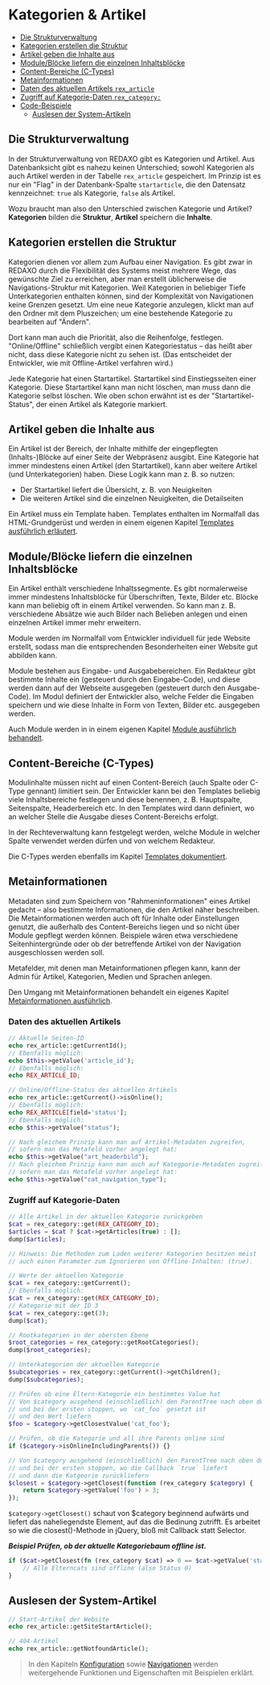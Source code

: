 # Kategorien & Artikel

* [Die Strukturverwaltung](#strukturverwaltung)
* [Kategorien erstellen die Struktur](#kategorien)
* [Artikel geben die Inhalte aus](#artikel)
* [Module/Blöcke liefern die einzelnen Inhaltsblöcke](#module)
* [Content-Bereiche (C-Types)](#ctypes)
* [Metainformationen](#metainfos)
* [Daten des aktuellen Artikels `rex_article`](#aktueller-artikel)
* [Zugriff auf Kategorie-Daten `rex_category:`](#kategorie-daten)
* [Code-Beispiele](#code-beispiele)
  + [Auslesen der System-Artikeln](#system-artikel)


<a name="strukturverwaltung"></a>

## Die Strukturverwaltung

In der Strukturverwaltung von REDAXO gibt es Kategorien und Artikel. Aus Datenbanksicht gibt es nahezu keinen Unterschied; sowohl Kategorien als auch Artikel werden in der Tabelle `rex_article` gespeichert. Im Prinzip ist es nur ein "Flag" in der Datenbank-Spalte `startarticle`, die den Datensatz kennzeichnet: `true` als Kategorie, `false` als Artikel.

Wozu braucht man also den Unterschied zwischen Kategorie und Artikel? **Kategorien** bilden die **Struktur**, **Artikel** speichern die **Inhalte**.

<a name="kategorien"></a>

## Kategorien erstellen die Struktur

Kategorien dienen vor allem zum Aufbau einer Navigation. Es gibt zwar in REDAXO durch die Flexibilität des Systems meist mehrere Wege, das gewünschte Ziel zu erreichen, aber man erstellt üblicherweise die Navigations-Struktur mit Kategorien. Weil Kategorien in beliebiger Tiefe Unterkategorien enthalten können, sind der Komplexität von Navigationen keine Grenzen gesetzt. Um eine neue Kategorie anzulegen, klickt man auf den Ordner mit dem Pluszeichen; um eine bestehende Kategorie zu bearbeiten auf "Ändern".

Dort kann man auch die Priorität, also die Reihenfolge, festlegen. "Online/Offline" schließlich vergibt einen Kategoriestatus – das heißt aber nicht, dass diese Kategorie nicht zu sehen ist. (Das entscheidet der Entwickler, wie mit Offline-Artikel verfahren wird.)

Jede Kategorie hat einen Startartikel. Startartikel sind Einstiegsseiten einer Kategorie. Diese Startartikel kann man nicht löschen, man muss dann die Kategorie selbst löschen. Wie oben schon erwähnt ist es der "Startartikel-Status", der einen Artikel als Kategorie markiert.

<a name="artikel"></a>

## Artikel geben die Inhalte aus

Ein Artikel ist der Bereich, der Inhalte mithilfe der eingepflegten (Inhalts-)Blöcke auf einer Seite der Webpräsenz ausgibt. Eine Kategorie hat immer mindestens einen Artikel (den Startartikel), kann aber weitere Artikel (und Unterkategorien) haben. Diese Logik kann man z. B. so nutzen:

* Der Startartikel liefert die Übersicht, z. B. von Neuigkeiten
* Die weiteren Artikel sind die einzelnen Neuigkeiten, die Detailseiten

Ein Artikel muss ein Template haben. Templates enthalten im Normalfall das HTML-Grundgerüst und werden in einem eigenen Kapitel [Templates ausführlich erläutert](/{{path}}/{{version}}/templates).

<a name="module"></a>

## Module/Blöcke liefern die einzelnen Inhaltsblöcke

Ein Artikel enthält verschiedene Inhaltssegmente. Es gibt normalerweise immer mindestens Inhaltsblöcke für Überschriften, Texte, Bilder etc.
Blöcke kann man beliebig oft in einem Artikel verwenden. So kann man z. B. verschiedene Absätze wie auch Bilder nach Belieben anlegen und einen einzelnen Artikel immer mehr erweitern.

Module werden im Normalfall vom Entwickler individuell für jede Website erstellt, sodass man die entsprechenden Besonderheiten einer Website gut abbilden kann.

Module bestehen aus Eingabe- und Ausgabebereichen. Ein Redakteur gibt bestimmte Inhalte ein (gesteuert durch den Eingabe-Code), und diese werden dann auf der Webseite ausgegeben (gesteuert durch den Ausgabe-Code). Im Modul definiert der Entwickler also, welche Felder die Eingaben speichern und wie diese Inhalte in Form von Texten, Bilder etc. ausgegeben werden.

Auch Module werden in in einem eigenen Kapitel [Module ausführlich behandelt](/{{path}}/{{version}}/module).

<a name="ctypes"></a>

## Content-Bereiche (C-Types)

Modulinhalte müssen nicht auf einen Content-Bereich (auch Spalte oder C-Type gennant) limitiert sein. Der Entwickler kann bei den Templates beliebig  viele Inhaltsbereiche festlegen und diese benennen, z. B. Hauptspalte, Seitenspalte, Headerbereich etc. In den Templates wird dann definiert, wo an welcher Stelle die Ausgabe dieses Content-Bereichs erfolgt.

In der Rechteverwaltung kann festgelegt werden, welche Module in welcher Spalte verwendet werden dürfen und von welchem Redakteur.

Die C-Types werden ebenfalls im Kapitel [Templates dokumentiert](/{{path}}/{{version}}/templates).

<a name="metainfos"></a>

## Metainformationen

Metadaten sind zum Speichern von "Rahmeninformationen" eines Artikel gedacht – also bestimmte Informationen, die den Artikel näher beschreiben. Die Metainformationen werden auch oft für Inhalte oder Einstellungen genutzt, die außerhalb des Content-Bereichs liegen und so nicht über Module gepflegt werden können. Beispiele wären etwa verschiedene Seitenhintergründe oder ob der betreffende Artikel von der Navigation ausgeschlossen werden soll.

Metafelder, mit denen man Metainformationen pflegen kann, kann der Admin für Artikel, Kategorien, Medien und Sprachen anlegen.

Den Umgang mit Metainformationen behandelt ein eigenes Kapitel [Metainformationen ausführlich](/{{path}}/{{version}}/metainformationen).

<a name="code-beispiele"></a>

<a name="aktueller-artikel"></a>

### Daten des aktuellen Artikels

```php
// Aktuelle Seiten-ID
echo rex_article::getCurrentId();
// Ebenfalls möglich:
echo $this->getValue('article_id');
// Ebenfalls möglich:
echo REX_ARTICLE_ID;

// Online/Offline-Status des aktuellen Artikels
echo rex_article::getCurrent()->isOnline();
// Ebenfalls möglich:
echo REX_ARTICLE[field='status'];
// Ebenfalls möglich:
echo $this->getValue("status");

// Nach gleichem Prinzip kann man auf Artikel-Metadaten zugreifen,
// sofern man das Metafeld vorher angelegt hat:
echo $this->getValue("art_headerbild");
// Nach gleichem Prinzip kann man auch auf Kategporie-Metadaten zugreifen,
// sofern man das Metafeld vorher angelegt hat:
echo $this->getValue("cat_navigation_type");
```

<a name="kategorie-daten"></a>

### Zugriff auf Kategorie-Daten

```php
// Alle Artikel in der aktuellen Kategorie zurückgeben
$cat = rex_category::get(REX_CATEGORY_ID);
$articles = $cat ? $cat->getArticles(true) : [];
dump($articles);

// Hinweis: Die Methoden zum Laden weiterer Kategorien besitzen meist
// auch einen Parameter zum Ignorieren von Offline-Inhalten: (true).

// Werte der aktuellen Kategorie
$cat = rex_category::getCurrent();
// Ebenfalls möglich:
$cat = rex_category::get(REX_CATEGORY_ID);
// Kategorie mit der ID 3
$cat = rex_category::get(3);
dump($cat);

// Rootkategorien in der obersten Ebene
$root_categories = rex_category::getRootCategories();
dump($root_categories);

// Unterkategorien der aktuellen Kategorie
$subcategories = rex_category::getCurrent()->getChildren();
dump($subcategories);

// Prüfen ob eine Eltern-Kategorie ein bestimmtes Value hat
// Von $category ausgehend (einschließlich) den ParentTree nach oben durchlaufen 
// und bei der ersten stoppen, wo `cat_foo` gesetzt ist 
// und den Wert liefern
$foo = $category->getClosestValue('cat_foo');

// Prüfen, ob die Kategorie und all ihre Parents online sind
if ($category->isOnlineIncludingParents()) {}

// Von $category ausgehend (einschließlich) den ParentTree nach oben durchlaufen 
// und bei der ersten stoppen, wo die Callback `true` liefert 
// und dann die Katgeorie zurückliefern
$closest = $category->getClosest(function (rex_category $category) {
    return $category->getValue('foo') > 3;
});
```

`$category->getClosest()` schaut von $category beginnend aufwärts und liefert das naheliegendste Element, auf das die Bedinung zutrifft.
Es arbeitet so wie die closest()-Methode in jQuery, bloß mit Callback statt Selector.

***Beispiel Prüfen, ob der aktuelle Kategoriebaum offline ist.***

```php
if ($cat->getClosest(fn (rex_category $cat) => 0 == $cat->getValue('status'))) {
    // Alle Elterncats sind offline (also Status 0)
} 
```

<a name="system-artikel"></a>

## Auslesen der System-Artikel

```php
// Start-Artikel der Website
echo rex_article::getSiteStartArticle();

// 404-Artikel
echo rex_article::getNotfoundArticle();
```

> In den Kapiteln [Konfiguration](/{{path}}/{{version}}/konfiguration) sowie [Navigationen](/{{path}}/{{version}}/navigationen) werden weitergehende Funktionen und Eigenschaften mit Beispielen erklärt. 
